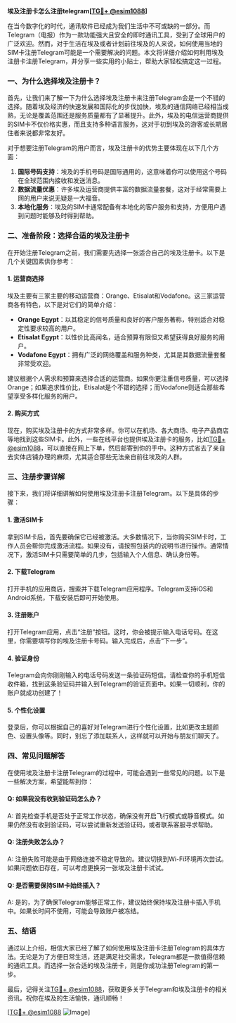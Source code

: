 **埃及注册卡怎么注册telegram[[TG💪+ @esim1088](https://t.me/s/esim1088)]**

在当今数字化的时代，通讯软件已经成为我们生活中不可或缺的一部分。而Telegram（电报）作为一款功能强大且安全的即时通讯工具，受到了全球用户的广泛欢迎。然而，对于生活在埃及或者计划前往埃及的人来说，如何使用当地的SIM卡注册Telegram可能是一个需要解决的问题。本文将详细介绍如何利用埃及注册卡注册Telegram，并分享一些实用的小贴士，帮助大家轻松搞定这一过程。

### 一、为什么选择埃及注册卡？

首先，让我们来了解一下为什么选择埃及注册卡来注册Telegram会是一个不错的选择。随着埃及经济的快速发展和国际化的步伐加快，埃及的通信网络已经相当成熟，无论是覆盖范围还是服务质量都有了显著提升。此外，埃及的电信运营商提供的SIM卡不仅价格实惠，而且支持多种语言服务，这对于初到埃及的游客或长期居住者来说都非常友好。

对于想要注册Telegram的用户而言，埃及注册卡的优势主要体现在以下几个方面：

1. **国际号码支持**：埃及的手机号码是国际通用的，这意味着你可以使用这个号码在全球范围内接收和发送消息。
2. **数据流量优惠**：许多埃及运营商提供丰富的数据流量套餐，这对于经常需要上网的用户来说无疑是一大福音。
3. **本地化服务**：埃及的SIM卡通常配备有本地化的客户服务和支持，方便用户遇到问题时能够及时得到帮助。

### 二、准备阶段：选择合适的埃及注册卡

在开始注册Telegram之前，我们需要先选择一张适合自己的埃及注册卡。以下是几个关键因素供你参考：

#### 1. **运营商选择**
埃及主要有三家主要的移动运营商：Orange、Etisalat和Vodafone。这三家运营商各有特色，以下是对它们的简单介绍：
- **Orange Egypt**：以其稳定的信号质量和良好的客户服务著称，特别适合对稳定性要求较高的用户。
- **Etisalat Egypt**：以性价比高闻名，适合预算有限但又希望获得良好服务的用户。
- **Vodafone Egypt**：拥有广泛的网络覆盖和服务种类，尤其是其数据流量套餐非常受欢迎。

建议根据个人需求和预算来选择合适的运营商。如果你更注重信号质量，可以选择Orange；如果追求性价比，Etisalat是个不错的选择；而Vodafone则适合那些希望享受多样化服务的用户。

#### 2. **购买方式**
现在，购买埃及注册卡的方式非常多样。你可以在机场、各大商场、电子产品商店等地找到这些SIM卡。此外，一些在线平台也提供埃及注册卡的服务，比如[TG💪+ @esim1088](https://t.me/s/esim1088)，可以直接在网上下单，然后邮寄到你的手中。这种方式省去了亲自去实体店铺办理的麻烦，尤其适合那些无法亲自前往埃及的人群。

### 三、注册步骤详解

接下来，我们将详细讲解如何使用埃及注册卡注册Telegram。以下是具体的步骤：

#### 1. **激活SIM卡**
拿到SIM卡后，首先要确保它已经被激活。大多数情况下，当你购买SIM卡时，工作人员会帮你完成激活流程。如果没有，请按照包装内的说明书进行操作。通常情况下，激活SIM卡只需要简单的几步，包括输入个人信息、确认身份等。

#### 2. **下载Telegram**
打开手机的应用商店，搜索并下载Telegram应用程序。Telegram支持iOS和Android系统，下载安装后即可开始使用。

#### 3. **注册账户**
打开Telegram应用，点击“注册”按钮。这时，你会被提示输入电话号码。在这里，你需要填写你的埃及注册卡号码。输入完成后，点击“下一步”。

#### 4. **验证身份**
Telegram会向你刚刚输入的电话号码发送一条验证码短信。请检查你的手机短信收件箱，找到这条验证码并输入到Telegram的验证页面中。如果一切顺利，你的账户就成功创建了！

#### 5. **个性化设置**
登录后，你可以根据自己的喜好对Telegram进行个性化设置，比如更改主题颜色、设置头像等。同时，别忘了添加联系人，这样就可以开始与朋友们聊天了。

### 四、常见问题解答

在使用埃及注册卡注册Telegram的过程中，可能会遇到一些常见的问题。以下是一些解决方案，希望能帮到你：

#### Q: 如果我没有收到验证码怎么办？
A: 首先检查手机是否处于正常工作状态，确保没有开启飞行模式或静音模式。如果仍然没有收到验证码，可以尝试重新发送验证码，或者联系客服寻求帮助。

#### Q: 注册失败怎么办？
A: 注册失败可能是由于网络连接不稳定导致的。建议切换到Wi-Fi环境再次尝试。如果问题依旧存在，可以考虑更换另一张埃及注册卡试试。

#### Q: 是否需要保持SIM卡始终插入？
A: 是的，为了确保Telegram能够正常工作，建议始终保持埃及注册卡插入手机中。如果长时间不使用，可能会导致账户被冻结。

### 五、结语

通过以上介绍，相信大家已经了解了如何使用埃及注册卡注册Telegram的具体方法。无论是为了方便日常生活，还是满足社交需求，Telegram都是一款值得信赖的通讯工具。而选择一张合适的埃及注册卡，则是你成功注册Telegram的第一步。

最后，记得关注[TG💪+ @esim1088](https://t.me/s/esim1088)，获取更多关于Telegram和埃及注册卡的相关资讯。祝你在埃及的生活愉快，通讯顺畅！

[[TG💪+ @esim1088](https://t.me/s/esim1088) ![Image](https://i.postimg.cc/4NQfJmqS/Snipaste-2025-05-13-00-14-12.png)]